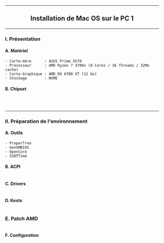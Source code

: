 --------------------------------------------------------------------------------------------------------------------------------------------
## <p align='center'> Installation de Mac OS sur le PC 1 </p>

--------------------------------------------------------------------------------------------------------------------------------------------
### I. Présentation
#### A. Matériel
```
- Carte-mère      : ASUS Prime X570
- Processeur      : AMD Ryzen 7 3700x (8 Cores / 16 Threads / 32Mo cache)
- Carte-Graphique : AMD RX 6700 XT (12 Go)
- Stockage        : NVME
```
#### B. Chipset
```
```

<br />

--------------------------------------------------------------------------------------------------------------------------------------------
### II. Préparation de l'environnement
#### A. Outils
```
- ProperTree
- GenSMBIOS
- OpenCore
- SSDTTime
```

#### B. ACPI
```
```

#### C. Drivers
```
```

#### D. Kexts
```
```

### E. Patch AMD
```
```

#### F. Configuration
```
```
